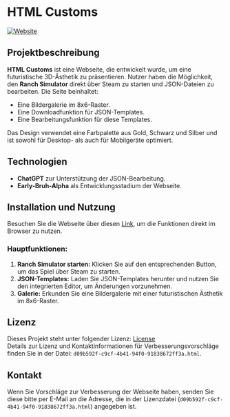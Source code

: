 # HTML Customs

[![Website](https://img.shields.io/badge/Website-HTML--Customs-blue)](https://whitelow-designes.github.io/HTML-Customs/)

## Projektbeschreibung

**HTML Customs** ist eine Webseite, die entwickelt wurde, um eine futuristische 3D-Ästhetik zu präsentieren. Nutzer haben die Möglichkeit, den **Ranch Simulator** direkt über Steam zu starten und JSON-Dateien zu bearbeiten. Die Seite beinhaltet:

- Eine Bildergalerie im 8x6-Raster.
- Eine Downloadfunktion für JSON-Templates.
- Eine Bearbeitungsfunktion für diese Templates.

Das Design verwendet eine Farbpalette aus Gold, Schwarz und Silber und ist sowohl für Desktop- als auch für Mobilgeräte optimiert.

## Technologien

- **ChatGPT** zur Unterstützung der JSON-Bearbeitung.
- **Early-Bruh-Alpha** als Entwicklungsstadium der Webseite.

## Installation und Nutzung

Besuchen Sie die Webseite über diesen [Link](https://whitelow-designes.github.io/HTML-Customs/), um die Funktionen direkt im Browser zu nutzen.

### Hauptfunktionen:
1. **Ranch Simulator starten:** Klicken Sie auf den entsprechenden Button, um das Spiel über Steam zu starten.
2. **JSON-Templates:** Laden Sie JSON-Templates herunter und nutzen Sie den integrierten Editor, um Änderungen vorzunehmen.
3. **Galerie:** Erkunden Sie eine Bildergalerie mit einer futuristischen Ästhetik im 8x6-Raster.

## Lizenz

Dieses Projekt steht unter folgender Lizenz: [License](https://www.termsfeed.com/live/d09b592f-c9cf-4b41-94f0-91838672ff3a)  
Details zur Lizenz und Kontaktinformationen für Verbesserungsvorschläge finden Sie in der Datei: `d09b592f-c9cf-4b41-94f0-91838672ff3a.html`.

## Kontakt

Wenn Sie Vorschläge zur Verbesserung der Webseite haben, senden Sie diese bitte per E-Mail an die Adresse, die in der Lizenzdatei (`d09b592f-c9cf-4b41-94f0-91838672ff3a.html`) angegeben ist.
